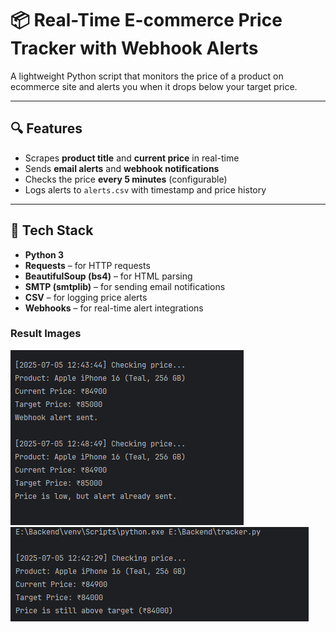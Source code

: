 # 📦 Real-Time E-commerce Price Tracker with Webhook Alerts

A lightweight Python script that monitors the price of a product on ecommerce site and alerts you when it drops below your target price.

---
## 🔍 Features

-  Scrapes **product title** and **current price** in real-time  
-  Sends **email alerts** and **webhook notifications**  
-  Checks the price **every 5 minutes** (configurable)  
-  Logs alerts to `alerts.csv` with timestamp and price history  

---

## 🔧 Tech Stack

- **Python 3**
- **Requests** – for HTTP requests  
- **BeautifulSoup (bs4)** – for HTML parsing  
- **SMTP (smtplib)** – for sending email notifications  
- **CSV** – for logging price alerts  
- **Webhooks** – for real-time alert integrations


### Result Images

![Result 1](output/res1.png)
![Result 2](output/res2.png)

